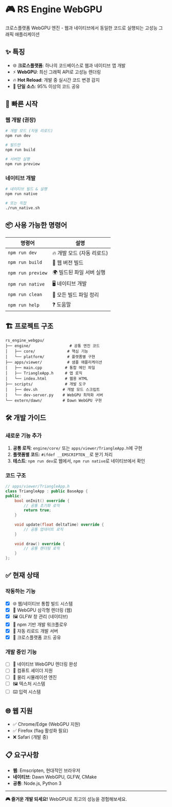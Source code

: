 # 🎮 RS Engine WebGPU

크로스플랫폼 WebGPU 엔진 - 웹과 네이티브에서 동일한 코드로 실행되는 고성능 그래픽 애플리케이션

## ✨ 특징

- 🌐 **크로스플랫폼**: 하나의 코드베이스로 웹과 네이티브 앱 개발
- ⚡ **WebGPU**: 최신 그래픽 API로 고성능 렌더링
- 🔥 **Hot Reload**: 개발 중 실시간 코드 변경 감지
- 🎯 **단일 소스**: 95% 이상의 코드 공유

## 🚀 빠른 시작

### 웹 개발 (권장)

```bash
# 개발 모드 (자동 리로드)
npm run dev

# 빌드만
npm run build

# 서버만 실행
npm run preview
```

### 네이티브 개발

```bash
# 네이티브 빌드 & 실행
npm run native

# 또는 직접
./run_native.sh
```

## 📦 사용 가능한 명령어

| 명령어 | 설명 |
|--------|------|
| `npm run dev` | 🔥 개발 모드 (자동 리로드) |
| `npm run build` | 🔨 웹 버전 빌드 |
| `npm run preview` | 🌍 빌드된 파일 서버 실행 |
| `npm run native` | 🖥️ 네이티브 개발 |
| `npm run clean` | 🧹 모든 빌드 파일 정리 |
| `npm run help` | ❓ 도움말 |

## 🏗️ 프로젝트 구조

```
rs_engine_webgpu/
├── engine/                 # 공통 엔진 코드
│   ├── core/              # 핵심 기능
│   └── platform/          # 플랫폼별 구현
├── apps/viewer/           # 샘플 애플리케이션
│   ├── main.cpp          # 통합 메인 파일
│   ├── TriangleApp.h     # 앱 로직
│   └── index.html        # 웹용 HTML
├── scripts/              # 개발 도구
│   ├── dev.sh           # 개발 모드 스크립트
│   └── dev-server.py    # WebGPU 최적화 서버
└── extern/dawn/         # Dawn WebGPU 구현
```

## 🛠️ 개발 가이드

### 새로운 기능 추가

1. **공통 로직**: `engine/core/` 또는 `apps/viewer/TriangleApp.h`에 구현
2. **플랫폼별 코드**: `#ifdef __EMSCRIPTEN__`로 분기 처리
3. **테스트**: `npm run dev`로 웹에서, `npm run native`로 네이티브에서 확인

### 코드 구조

```cpp
// apps/viewer/TriangleApp.h
class TriangleApp : public BaseApp {
public:
    bool onInit() override {
        // 공통 초기화 로직
        return true;
    }
    
    void update(float deltaTime) override {
        // 공통 업데이트 로직
    }
    
    void draw() override {
        // 공통 렌더링 로직
    }
};
```

## ✅ 현재 상태

### 작동하는 기능
- [x] 🌐 웹/네이티브 통합 빌드 시스템
- [x] 🎨 WebGPU 삼각형 렌더링 (웹)
- [x] 🖼️ GLFW 창 관리 (네이티브)
- [x] 🔧 npm 기반 개발 워크플로우
- [x] 🚀 자동 리로드 개발 서버
- [x] 📱 크로스플랫폼 코드 공유

### 개발 중인 기능
- [ ] 🎯 네이티브 WebGPU 렌더링 완성
- [ ] 💾 컴퓨트 셰이더 지원
- [ ] 🌊 물리 시뮬레이션 엔진
- [ ] 🖼️ 텍스처 시스템
- [ ] ⌨️ 입력 시스템

## 🌐 웹 지원

- ✅ Chrome/Edge (WebGPU 지원)
- ✅ Firefox (flag 활성화 필요)
- ❌ Safari (개발 중)

## 📋 요구사항

- **웹**: Emscripten, 현대적인 브라우저
- **네이티브**: Dawn WebGPU, GLFW, CMake
- **공통**: Node.js, Python 3

---

**🎮 즐거운 개발 되세요!** WebGPU로 최고의 성능을 경험해보세요.
